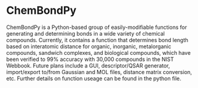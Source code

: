 # ChemBondPy
ChemBondPy is a Python-based group of easily-modifiable functions for generating and determining bonds in a wide variety of chemical compounds.  Currently, it contains a function that determines bond length based on interatomic distance for organic, inorganic, metalorganic compounds, sandwich complexes, and biological compounds, which have been verified to 99% accuracy with 30,000 compounds in the NIST Webbook.  Future plans include a GUI, descriptor/QSAR generator, import/export to/from Gaussian and MOL files, distance matrix conversion, etc.  Further details on function useage can be found in the python file.
